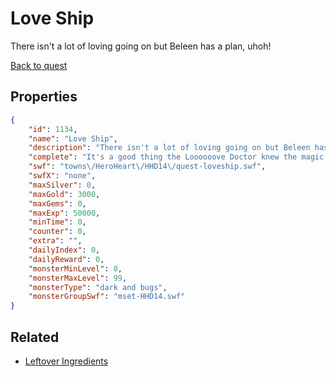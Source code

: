# Love Ship

There isn't a lot of loving going on but Beleen has a plan, uhoh!

[Back to quest](../quests.md)

## Properties

```json
{
    "id": 1134,
    "name": "Love Ship",
    "description": "There isn't a lot of loving going on but Beleen has a plan, uhoh!",
    "complete": "It's a good thing the Loooooove Doctor knew the magic words.",
    "swf": "towns\/HeroHeart\/HHD14\/quest-loveship.swf",
    "swfX": "none",
    "maxSilver": 0,
    "maxGold": 3000,
    "maxGems": 0,
    "maxExp": 50000,
    "minTime": 0,
    "counter": 0,
    "extra": "",
    "dailyIndex": 0,
    "dailyReward": 0,
    "monsterMinLevel": 0,
    "monsterMaxLevel": 99,
    "monsterType": "dark and bugs",
    "monsterGroupSwf": "mset-HHD14.swf"
}
```

## Related

- [Leftover Ingredients](../items/11502-leftover-ingredients.md)

